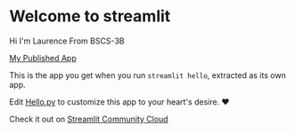 # Welcome to streamlit
Hi I'm Laurence From BSCS-3B

[My Published App](https://magistrado-cs3b.streamlit.app/)

This is the app you get when you run `streamlit hello`, extracted as its own app.

Edit [Hello.py](./Hello.py) to customize this app to your heart's desire. ❤️

Check it out on [Streamlit Community Cloud](https://st-hello-app.streamlit.app/)
